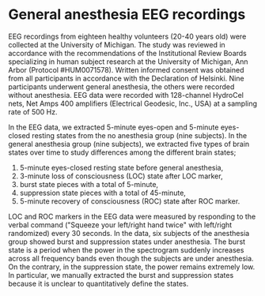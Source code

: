 # General anesthesia EEG recordings
EEG recordings from eighteen healthy volunteers (20-40 years old) were collected at the University of Michigan.
The study was reviewed in accordance with the recommendations of the Institutional Review Boards specializing in human subject research at the University of Michigan, Ann Arbor (Protocol #HUM0071578).
Written informed consent was obtained from all participants in accordance with the Declaration of Helsinki. Nine participants underwent general anesthesia, the others were recorded without anesthesia.
EEG data were recorded with 128-channel HydroCel nets, Net Amps 400 amplifiers (Electrical Geodesic, Inc., USA) at a sampling rate of 500 Hz.

In the EEG data, we extracted 5-minute eyes-open and 5-minute eyes-closed resting states from the no anesthesia group (nine subjects).
In the general anesthesia group (nine subjects), we extracted five types of brain states over time to study differences among the different brain states;
1) 5-minute eyes-closed resting state before general anesthesia,
2) 3-minute loss of consciousness (LOC) state after LOC marker,
3) burst state pieces with a total of 5-minute,
4) suppression state pieces with a total of 45-minute,
5) 5-minute recovery of consciousness (ROC) state after ROC marker.

LOC and ROC markers in the EEG data were measured by responding to the verbal command ("Squeeze your left/right hand twice" with left/right randomized) every 30 seconds.
In the data, six subjects of the anesthesia group showed burst and suppression states under anesthesia.
The burst state is a period when the power in the spectrogram suddenly increases across all frequency bands even though the subjects are under anesthesia.
On the contrary, in the suppression state, the power remains extremely low.
In particular, we manually extracted the burst and suppression states because it is unclear to quantitatively define the states.
